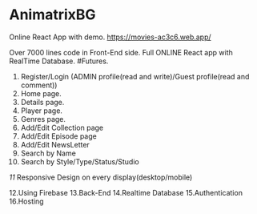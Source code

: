 # AnimatrixBG
Online React App with demo.
  https://movies-ac3c6.web.app/

Over 7000 lines code in Front-End side. 
Full ONLINE React app with RealTime Database.
#Futures.
  1. Register/Login (ADMIN profile(read and write)/Guest profile(read and comment))
  2. Home page.
  3. Details page.
  4. Player page.
  5. Genres page.
  6. Add/Edit Collection page
  7. Add/Edit Episode page
  8. Add/Edit NewsLetter
  9. Search by Name
  10. Search by Style/Type/Status/Studio

*11* Responsive Design on every display(desktop/mobile)

  12.Using Firebase
    13.Back-End
    14.Realtime Database
    15.Authentication
    16.Hosting
